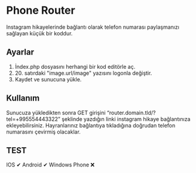 # Phone Router

Instagram hikayelerinde bağlantı olarak telefon numarası paylaşmanızı sağlayan küçük bir koddur.  

## Ayarlar

1. İndex.php dosyasını herhangi bir kod editörle aç.
2. 20\. satırdaki "image.url/image" yazısını logonla değiştir.
3. Kaydet ve sunucuna yükle.  

## Kullanım

Sunucuza yükledikten sonra GET girişini “router.domain.tld/?tel=+995554443322” şeklinde yazdığın linki instagram hikaye bağlantınıza ekleyebilirsiniz. Hayranlarınız bağlantıya tıkladığına doğrudan telefon numarasını çevirmiş olacaklar.

## TEST

IOS  ✔
Android  ✔
Windows Phone ❌